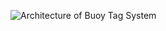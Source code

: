 
![Architecture of Buoy Tag System](https://user-images.githubusercontent.com/76089662/155442667-14092b5e-777e-4044-bbc6-ac6b8e8ca596.jpeg)
